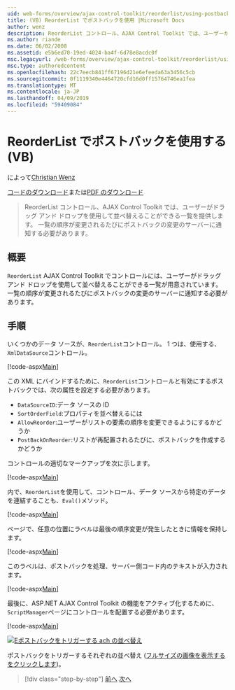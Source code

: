 ```yaml
---
uid: web-forms/overview/ajax-control-toolkit/reorderlist/using-postbacks-with-reorderlist-vb
title: (VB) ReorderList でポストバックを使用 |Microsoft Docs
author: wenz
description: ReorderList コントロール、AJAX Control Toolkit では、ユーザーがドラッグ アンド ドロップを使用して並べ替えることができる一覧を提供します。 一覧の順序が変更されるたびに、po.
ms.author: riande
ms.date: 06/02/2008
ms.assetid: e5b6ed70-19ed-4024-ba4f-6d78e8acdc0f
msc.legacyurl: /web-forms/overview/ajax-control-toolkit/reorderlist/using-postbacks-with-reorderlist-vb
msc.type: authoredcontent
ms.openlocfilehash: 22c7eecb841ff67196d21e6efeeda63a3456c5cb
ms.sourcegitcommit: 0f1119340e4464720cfd16d0ff15764746ea1fea
ms.translationtype: MT
ms.contentlocale: ja-JP
ms.lasthandoff: 04/09/2019
ms.locfileid: "59409084"
---
```

# <a name="using-postbacks-with-reorderlist-vb"></a>ReorderList でポストバックを使用する (VB)

によって[Christian Wenz](https://github.com/wenz)

[コードのダウンロード](http://download.microsoft.com/download/9/3/f/93f8daea-bebd-4821-833b-95205389c7d0/ReorderList4.vb.zip)または[PDF のダウンロード](http://download.microsoft.com/download/2/d/c/2dc10e34-6983-41d4-9c08-f78f5387d32b/reorderlist4VB.pdf)

> ReorderList コントロール、AJAX Control Toolkit では、ユーザーがドラッグ アンド ドロップを使用して並べ替えることができる一覧を提供します。 一覧の順序が変更されるたびにポストバックの変更のサーバーに通知する必要があります。


## <a name="overview"></a>概要

`ReorderList` AJAX Control Toolkit でコントロールには、ユーザーがドラッグ アンド ドロップを使用して並べ替えることができる一覧が用意されています。 一覧の順序が変更されるたびにポストバックの変更のサーバーに通知する必要があります。

## <a name="steps"></a>手順

いくつかのデータ ソースが、`ReorderList`コントロール。 1 つは、使用する、`XmlDataSource`コントロール。

[!code-aspx[Main](using-postbacks-with-reorderlist-vb/samples/sample1.aspx)]

この XML にバインドするために、`ReorderList`コントロールと有効にするポストバックでは、次の属性を設定する必要があります。

- `DataSourceID`:データ ソースの ID
- `SortOrderField`:プロパティを並べ替えるには
- `AllowReorder`:ユーザーがリストの要素の順序を変更できるようにするかどうか
- `PostBackOnReorder`:リストが再配置されるたびに、ポストバックを作成するかどうか

コントロールの適切なマークアップを次に示します。

[!code-aspx[Main](using-postbacks-with-reorderlist-vb/samples/sample2.aspx)]

内で、`ReorderList`を使用して、コントロール、データ ソースから特定のデータを連結することも、`Eval()`メソッド。

[!code-aspx[Main](using-postbacks-with-reorderlist-vb/samples/sample3.aspx)]

ページで、任意の位置にラベルは最後の順序変更が発生したときに情報を保持します。

[!code-aspx[Main](using-postbacks-with-reorderlist-vb/samples/sample4.aspx)]

このラベルは、ポストバックを処理、サーバー側コード内のテキストが入力されます。

[!code-aspx[Main](using-postbacks-with-reorderlist-vb/samples/sample5.aspx)]

最後に、ASP.NET AJAX Control Toolkit の機能をアクティブ化するために、`ScriptManager`ページにコントロールを配置する必要があります。

[!code-aspx[Main](using-postbacks-with-reorderlist-vb/samples/sample6.aspx)]


[![Eポストバックをトリガーする ach の並べ替え](using-postbacks-with-reorderlist-vb/_static/image2.png)](using-postbacks-with-reorderlist-vb/_static/image1.png)

ポストバックをトリガーするそれぞれの並べ替え ([フルサイズの画像を表示する をクリックします](using-postbacks-with-reorderlist-vb/_static/image3.png))。

> [!div class="step-by-step"]
> [前へ](drag-and-drop-via-reorderlist-cs.md)
> [次へ](drag-and-drop-via-reorderlist-vb.md)
